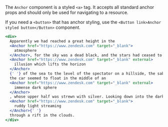 The `Anchor` component is a styled `<a>` tag. It accepts all standard anchor props and should
only be used for navigating to a resource.

If you need a `<button>` that has anchor styling, use the
`<Button link>Anchor styled button</Button>` component.

<!-- markdownlint-disable -->
<!-- prettier-ignore -->
```jsx
<div>
  Apparently we had reached a great height in the
  <Anchor href="https://www.zendesk.com" target="_blank">
    atmosphere
  </Anchor>, for the sky was a dead black, and the stars had ceased to twinkle. By the same
  <Anchor href="https://www.zendesk.com" target="_blank" external>
    illusion which lifts the horizon
  </Anchor>
  {' '} of the sea to the level of the spectator on a hillside, the sable cloud beneath was dished out, and
  the car seemed to float in the middle of an
  <Anchor href="https://www.zendesk.com" target="_blank" external>
    immense dark sphere
  </Anchor>
  , whose upper half was strewn with silver. Looking down into the dark gulf below, I could see a
  <Anchor href="https://www.zendesk.com" target="_blank">
    ruddy light streaming
  </Anchor>{' '}
  through a rift in the clouds.
</div>
```

<!-- markdownlint-enable -->
